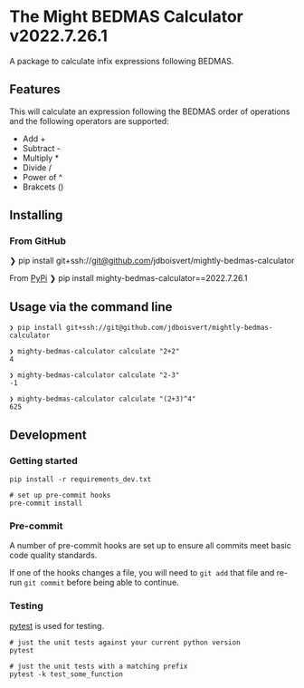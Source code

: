 # The Might BEDMAS Calculator v2022.7.26.1
A package to calculate infix expressions following BEDMAS.

## Features

This will calculate an expression following the BEDMAS order of operations and the following operators are supported:

* Add +
* Subtract -
* Multiply *
* Divide /
* Power of ^
* Brakcets ()

## Installing
### From GitHub
❯ pip install git+ssh://git@github.com/jdboisvert/mightly-bedmas-calculator

From [PyPi](https://pypi.org/project/mighty-bedmas-calculator/2022.7.26.1/#description)
❯ pip install mighty-bedmas-calculator==2022.7.26.1

## Usage via the command line

    ❯ pip install git+ssh://git@github.com/jdboisvert/mightly-bedmas-calculator

    ❯ mighty-bedmas-calculator calculate "2+2"
    4

    ❯ mighty-bedmas-calculator calculate "2-3"
    -1

    ❯ mighty-bedmas-calculator calculate "(2+3)^4"
    625


## Development

### Getting started

    pip install -r requirements_dev.txt

    # set up pre-commit hooks
    pre-commit install

### Pre-commit

A number of pre-commit hooks are set up to ensure all commits meet basic code quality standards.

If one of the hooks changes a file, you will need to `git add` that file and re-run `git commit` before being able to continue.

### Testing

[pytest](https://docs.pytest.org/en/6.2.x/) is used for testing.

    # just the unit tests against your current python version
    pytest

    # just the unit tests with a matching prefix
    pytest -k test_some_function
